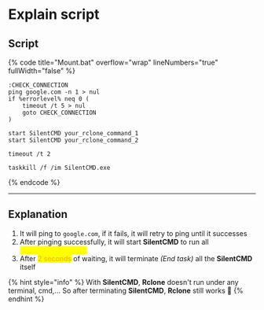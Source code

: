 # Explain script

## Script

{% code title="Mount.bat" overflow="wrap" lineNumbers="true" fullWidth="false" %}
```batch
:CHECK_CONNECTION
ping google.com -n 1 > nul
if %errorlevel% neq 0 (
    timeout /t 5 > nul
    goto CHECK_CONNECTION
)

start SilentCMD your_rclone_command_1
start SilentCMD your_rclone_command_2

timeout /t 2

taskkill /f /im SilentCMD.exe
```
{% endcode %}

***

## Explanation

1. It will ping to `google.com`, if it fails, it will retry to ping until it successes
2. After pinging successfully, it will start **SilentCMD** to run all <mark style="color:yellow;">`your_rclone_command`</mark>
3. After <mark style="color:orange;">2 seconds</mark> of waiting, it will terminate _(End task)_ all the **SilentCMD** itself

{% hint style="info" %}
With **SilentCMD**, **Rclone** doesn't run under any terminal, cmd,... So after terminating **SilentCMD**, **Rclone** still works 😤
{% endhint %}
